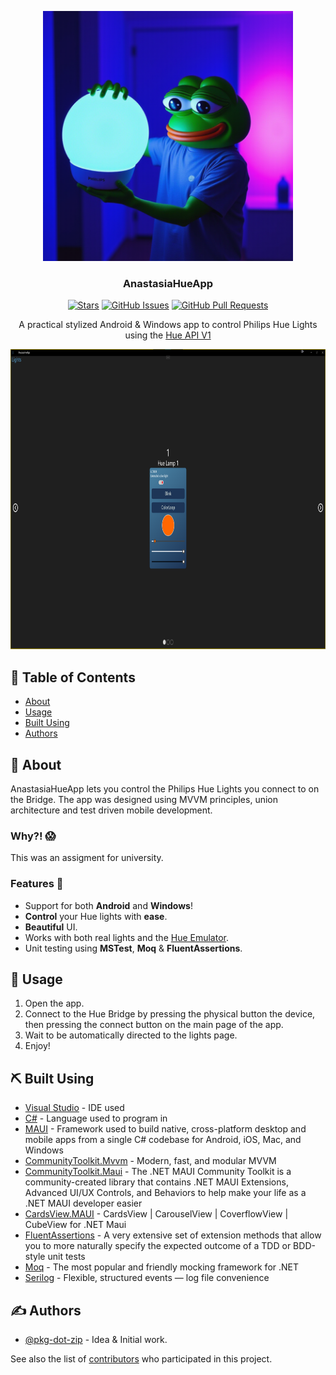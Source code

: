<p align="center">
  <a href="https://github.com/pkg-dot-zip/AnastasiaHueApp/" rel="noopener">
 <img width=400px height=400px src="docs/mandatory_pepe.png" alt="Project logo"></a>
</p>

<h3 align="center">AnastasiaHueApp</h3>

<div align="center">

  [![Stars](https://img.shields.io/github/stars/pkg-dot-zip/AnastasiaHueApp.svg)](https://github.com/pkg-dot-zip/AnastasiaHueApp/stargazers)
  [![GitHub Issues](https://img.shields.io/github/issues/pkg-dot-zip/AnastasiaHueApp.svg)](https://github.com/pkg-dot-zip/AnastasiaHueApp/issues)
  [![GitHub Pull Requests](https://img.shields.io/github/issues-pr/pkg-dot-zip/AnastasiaHueApp.svg)](https://github.com/pkg-dot-zip/AnastasiaHueApp/pulls)

</div>

<p align="center">A practical stylized Android & Windows app to control Philips Hue Lights using the <a href="https://developers.meethue.com/develop/hue-api/lights-api/">Hue API V1</a>
</p>

<p align="center">
  <a href="https://github.com/pkg-dot-zip/AnastasiaHueApp/" rel="noopener">
 <img height=480px src="docs/lights_page.png" alt="Project logo"></a>
</p>

## 📝 Table of Contents
- [About](#about)
- [Usage](#usage)
- [Built Using](#built_using)
- [Authors](#authors)

## 🧐 About <a name="about"></a>
AnastasiaHueApp lets you control the Philips Hue Lights you connect to on the Bridge. The app was designed using MVVM principles, union architecture and test driven mobile development.

### Why?! 😱
This was an assigment for university.

### Features 🌟
- Support for both **Android** and **Windows**!
- **Control** your Hue lights with **ease**.
- **Beautiful** UI.
- Works with both real lights and the [Hue Emulator](https://github.com/SteveyO/Hue-Emulator).
- Unit testing using **MSTest**, **Moq** & **FluentAssertions**.

## 🎈 Usage <a name="usage"></a>
1. Open the app.
1. Connect to the Hue Bridge by pressing the physical button the device, then pressing the connect button on the main page of the app.
1. Wait to be automatically directed to the lights page.
1. Enjoy!

## ⛏️ Built Using <a name = "built_using"></a>
- [Visual Studio](https://visualstudio.microsoft.com/) - IDE used
- [C#](https://dotnet.microsoft.com/en-us/languages/csharp) - Language used to program in
- [MAUI](https://dotnet.microsoft.com/en-us/apps/maui) -  Framework used to build native, cross-platform desktop and mobile apps from a single C# codebase for Android, iOS, Mac, and Windows
- [CommunityToolkit.Mvvm](https://github.com/CommunityToolkit/MVVM-Samples) - Modern, fast, and modular MVVM
- [CommunityToolkit.Maui](https://github.com/CommunityToolkit/Maui) - The .NET MAUI Community Toolkit is a community-created library that contains .NET MAUI Extensions, Advanced UI/UX Controls, and Behaviors to help make your life as a .NET MAUI developer easier
- [CardsView.MAUI](https://github.com/AndreiMisiukevich/CardView.MAUI) - CardsView | CarouselView | CoverflowView | CubeView for .NET Maui
- [FluentAssertions](https://fluentassertions.com/) - A very extensive set of extension methods that allow you to more naturally specify the expected outcome of a TDD or BDD-style unit tests
- [Moq](https://github.com/devlooped/moq) - The most popular and friendly mocking framework for .NET
- [Serilog](https://serilog.net/) - Flexible, structured events — log file convenience


## ✍️ Authors <a name = "authors"></a>
- [@pkg-dot-zip](https://github.com/pkg-dot-zip) - Idea & Initial work.

See also the list of [contributors](https://github.com/pkg-dot-zip/AnastasiaHueApp/contributors) who participated in this project.
